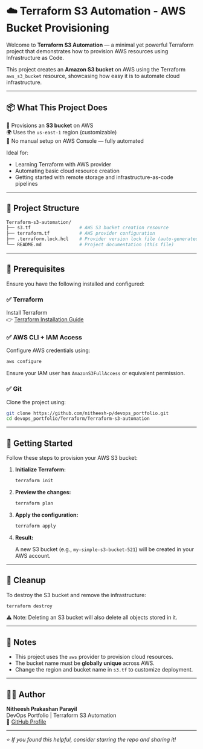 # ☁️ Terraform S3 Automation - AWS Bucket Provisioning

Welcome to **Terraform S3 Automation** — a minimal yet powerful Terraform project that demonstrates how to provision AWS resources using Infrastructure as Code.

This project creates an **Amazon S3 bucket** on AWS using the Terraform `aws_s3_bucket` resource, showcasing how easy it is to automate cloud infrastructure.

---

## 📦 What This Project Does

📁 Provisions an **S3 bucket** on AWS  
🌍 Uses the `us-east-1` region (customizable)  
🔐 No manual setup on AWS Console — fully automated

Ideal for:
- Learning Terraform with AWS provider
- Automating basic cloud resource creation
- Getting started with remote storage and infrastructure-as-code pipelines

---

## 📁 Project Structure

```bash
Terraform-s3-automation/
├── s3.tf                  # AWS S3 bucket creation resource
├── terraform.tf           # AWS provider configuration
├── .terraform.lock.hcl    # Provider version lock file (auto-generated)
└── README.md              # Project documentation (this file)
```

---

## 🔧 Prerequisites

Ensure you have the following installed and configured:

### ✅ Terraform

Install Terraform  
👉 [Terraform Installation Guide](https://developer.hashicorp.com/terraform/install)

### ✅ AWS CLI + IAM Access

Configure AWS credentials using:

```bash
aws configure
```

Ensure your IAM user has `AmazonS3FullAccess` or equivalent permission.

### ✅ Git

Clone the project using:

```bash
git clone https://github.com/nitheesh-p/devops_portfolio.git
cd devops_portfolio/Terraform/Terraform-s3-automation
```

---

## 🚀 Getting Started

Follow these steps to provision your AWS S3 bucket:

1. **Initialize Terraform:**

   ```bash
   terraform init
   ```

2. **Preview the changes:**

   ```bash
   terraform plan
   ```

3. **Apply the configuration:**

   ```bash
   terraform apply
   ```

4. **Result:**

   A new S3 bucket (e.g., `my-simple-s3-bucket-521`) will be created in your AWS account.

---

## 🔄 Cleanup

To destroy the S3 bucket and remove the infrastructure:

```bash
terraform destroy
```

⚠️ Note: Deleting an S3 bucket will also delete all objects stored in it.

---

## 📝 Notes

- This project uses the `aws` provider to provision cloud resources.
- The bucket name must be **globally unique** across AWS.
- Change the region and bucket name in `s3.tf` to customize deployment.

---

## 👨‍💻 Author

**Nitheesh Prakashan Parayil**  
DevOps Portfolio | Terraform S3 Automation  
🔗 [GitHub Profile](https://github.com/nitheesh-p)

---

⭐ *If you found this helpful, consider starring the repo and sharing it!*  

